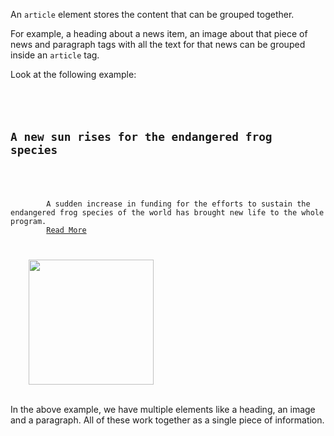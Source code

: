 An `article` element stores
the content that can be grouped
together.

For example, a heading about
a news item, an image about that
piece of news and paragraph tags with
all the text for that news can be
grouped inside an `article` tag.

Look at the following example:

<codeblock language="html" type="lesson">
<code>
<article>
    <h2>A new sun rises for the endangered frog species</h2>
    <p>
        A sudden increase in funding for the efforts to sustain the endangered frog species of the world has brought new life to the whole program.
        <a href = "#">Read More</a>
    </p>
    <img src = "https://cff2.earth.com/uploads/2019/06/10163715/Poison-dart-frogs-are-able-to-develop-a-mental-map.jpg" width = "200px" />
</article>
</code>
</codeblock>

In the above example, we have
multiple elements like a heading,
an image and a paragraph. All of these
work together as a single piece of
information.